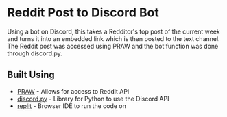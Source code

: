 # Reddit Post to Discord Bot
Using a bot on Discord, this takes a Redditor's top post of the current week and turns it into an embedded link which is then posted to the text channel. The Reddit post was accessed using PRAW and the bot function was done through discord.py.


## Built Using
* [PRAW](https://praw.readthedocs.io/en/stable/) - Allows for access to Reddit API
* [discord.py](https://discordpy.readthedocs.io/en/stable/) - Library for Python to use the Discord API
* [replit](https://replit.com/) - Browser IDE to run the code on

